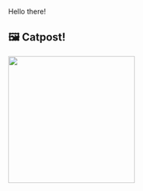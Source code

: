 Hello there!



## 🖼️ Catpost!

<sub>
    <img src="https://cdn2.thecatapi.com/images/2sc.jpg" height="256">
</sub>

